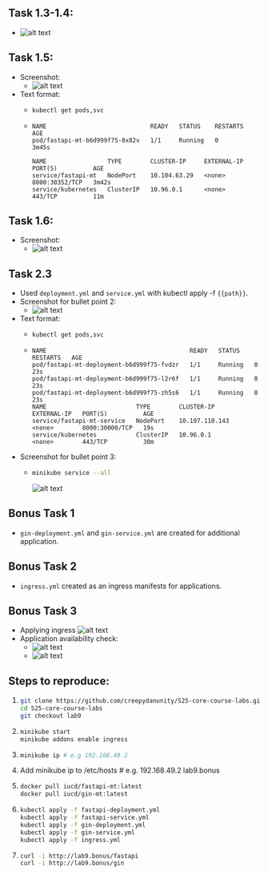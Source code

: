 ## Task 1.3-1.4:
- ![alt text](assets/images/image.png)

## Task 1.5:
- Screenshot:
    - ![alt text](assets/images/image-1.png)
- Text format:
    - ```bash
      kubectl get pods,svc
      ```
    - ```text
      NAME                             READY   STATUS    RESTARTS   AGE
      pod/fastapi-mt-b6d999f75-8x82v   1/1     Running   0          3m45s
  
      NAME                 TYPE        CLUSTER-IP     EXTERNAL-IP   PORT(S)          AGE  
      service/fastapi-mt   NodePort    10.104.63.29   <none>        8000:30352/TCP   3m42s
      service/kubernetes   ClusterIP   10.96.0.1      <none>        443/TCP          11m
      ```

## Task 1.6:
- Screenshot:
    - ![alt text](assets/images/image-2.png)

## Task 2.3
- Used `deployment.yml` and `service.yml` with kubectl apply -f `{{path}}`.
- Screenshot for bullet point 2:
    - ![alt text](assets/images/image-3.png)
- Text format:
    - ```bash
      kubectl get pods,svc
      ```
    - ```text
      NAME                                        READY   STATUS    RESTARTS   AGE
      pod/fastapi-mt-deployment-b6d999f75-fvdzr   1/1     Running   0          23s
      pod/fastapi-mt-deployment-b6d999f75-l2r6f   1/1     Running   0          23s
      pod/fastapi-mt-deployment-b6d999f75-zh5s6   1/1     Running   0          23s  
      NAME                         TYPE        CLUSTER-IP       EXTERNAL-IP   PORT(S)          AGE
      service/fastapi-mt-service   NodePort    10.107.110.143   <none>        8000:30000/TCP   19s
      service/kubernetes           ClusterIP   10.96.0.1        <none>        443/TCP          30m
      ```
- Screenshot for bullet point 3:
    - ```bash
      minikube service --all
      ```
      ![alt text](assets/images/image-4.png)

## Bonus Task 1
- `gin-deployment.yml` and `gin-service.yml` are created for additional application.

## Bonus Task 2
- `ingress.yml` created as an ingress manifests for applications.

## Bonus Task 3
- Applying ingress ![alt text](assets/images/image-5.png)
- Application availability check:
    - ![alt text](assets/images/image-6.png) 
    - ![alt text](assets/images/image-7.png)

## Steps to reproduce:
1. ```bash
   git clone https://github.com/creepydanunity/S25-core-course-labs.git
   cd S25-core-course-labs
   git checkout lab9
   ```
2. ```bash
   minikube start
   minikube addons enable ingress
   ```
3. ```bash
   minikube ip # e.g 192.168.49.2
   ```
4. Add minikube ip to /etc/hosts # e.g. 192.168.49.2 lab9.bonus

5. ```bash
   docker pull iucd/fastapi-mt:latest
   docker pull iucd/gin-mt:latest
   ```
6. ```bash
   kubectl apply -f fastapi-deployment.yml
   kubectl apply -f fastapi-service.yml
   kubectl apply -f gin-deployment.yml
   kubectl apply -f gin-service.yml
   kubectl apply -f ingress.yml
   ```
7. ```bash
   curl -i http://lab9.bonus/fastapi
   curl -i http://lab9.bonus/gin
   ```
